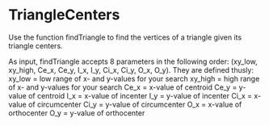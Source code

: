# TriangleCenters

Use the function findTriangle to find the vertices of a triangle given its triangle centers.

As input, findTriangle accepts 8 parameters in the following order: (xy_low, xy_high, Ce_x, Ce_y, I_x, I_y, Ci_x, Ci_y, O_x, O_y). They are defined thusly:
  xy_low  =   low range of x- and y-values for your search
  xy_high =   high range of x- and y-values for your search
  Ce_x    =   x-value of centroid
  Ce_y    =   y-value of centroid
  I_x     =   x-value of incenter
  I_y     =   y-value of incenter
  Ci_x    =   x-value of circumcenter
  Ci_y    =   y-value of circumcenter
  O_x     =   x-value of orthocenter
  O_y     =   y-value of orthocenter
